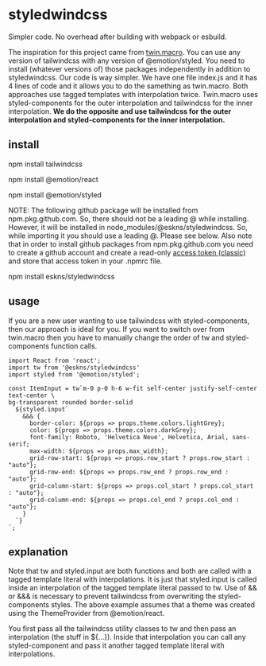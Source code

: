 # styledwindcss
Simpler code. No overhead after building with webpack or esbuild.

The inspiration for this project came from [twin.macro](https://github.com/ben-rogerson/twin.macro). You can use any version of tailwindcss with any version of @emotion/styled. You need to install (whatever versions of) those packages independently in addition to styledwindcss. Our code is way simpler. We have one file index.js and it has 4 lines of code and it allows you to do the samething as twin.macro. Both approaches use tagged templates with interpolation twice. Twin.macro uses styled-components for the outer interpolation and tailwindcss for the inner interpolation. **We do the opposite and use tailwindcss for the outer interpolation and styled-components for the inner interpolation.**  

## install
npm install tailwindcss

npm install @emotion/react

npm install @emotion/styled

NOTE: The following github package will be installed from npm.pkg.github.com. So, there should not be a leading @ while installing. However, it will be installed in
node_modules/@eskns/styledwindcss. So, while importing it you should use a leading @. Please see below. Also note that in order to install github packages from npm.pkg.github.com you need to create a github account and create a read-only [access token (classic)](https://docs.github.com/en/packages/learn-github-packages/introduction-to-github-packages#authenticating-to-github-packages) and store that access token in your .npmrc file.

npm install eskns/styledwindcss

## usage

If you are a new user wanting to use tailwindcss with styled-components, then our approach is ideal for you. If you want to switch over from twin.macro then you have to manually change the order of tw and styled-components function calls.

```
import React from 'react';
import tw from '@eskns/styledwindcss'
import styled from '@emotion/styled';

const ItemInput = tw`m-0 p-0 h-6 w-fit self-center justify-self-center text-center \
bg-transparent rounded border-solid
  ${styled.input`
    &&& {
      border-color: ${props => props.theme.colors.lightGrey};
      color: ${props => props.theme.colors.darkGrey};
      font-family: Roboto, 'Helvetica Neue', Helvetica, Arial, sans-serif;
      max-width: ${props => props.max_width};
      grid-row-start: ${props => props.row_start ? props.row_start : "auto"};
      grid-row-end: ${props => props.row_end ? props.row_end : "auto"};
      grid-column-start: ${props => props.col_start ? props.col_start : "auto"};
      grid-column-end: ${props => props.col_end ? props.col_end : "auto"};
    }
  `}
`;
```
## explanation

Note that tw and styled.input are both functions and both are called with a tagged template literal with interpolations. It is just that styled.input is called inside an interpolation of the tagged template literal passed to tw. Use of && or &&& is necessary to prevent tailwindcss from overwriting the styled-components styles. The above example assumes that a theme was created using the ThemeProvider from @emotion/react.

You first pass all the tailwindcss utility classes to tw and then pass an interpolation (the stuff in ${...}). Inside that interpolation you can call any styled-component and pass it another tagged template literal with interpolations.

